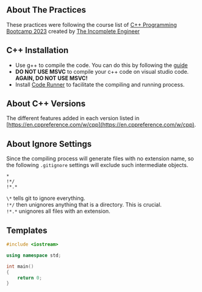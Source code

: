 ## About The Practices
These practices were following the course list of [C++ Programming Bootcamp 2023](https://www.youtube.com/playlist?list=PLsjuuR8X0yM2IvBExLsQFEyjxyNdq20A8) created by [The Incomplete Engineer](https://www.youtube.com/@TheIncompleteEngineer)

## C++ Installation
- Use g++ to compile the code. You can do this by following the [guide](https://code.visualstudio.com/docs/cpp/config-mingw)
- **DO NOT USE MSVC** to compile your c++ code on visual studio code. **AGAIN, DO NOT USE MSVC!**
- Install [Code Runner](https://marketplace.visualstudio.com/items?itemName=formulahendry.code-runner) to facilitate the compiling and running process.

## About C++ Versions
The different features added in each version listed in
[https://en.cppreference.com/w/cpp](https://en.cppreference.com/w/cpp).

## About Ignore Settings
Since the compiling process will generate files with no extension name, so the following `.gitignore` settings will exclude such intermediate objects.
```
*
!*/
!*.*
```
`\*` tells git to ignore everything. <br>
`!*/` then unignores anything that is a directory. This is crucial. <br>
`!*.*` unignores all files with an extension. <br>

## Templates
```c++
#include <iostream>

using namespace std;

int main()
{
    return 0;
}
```